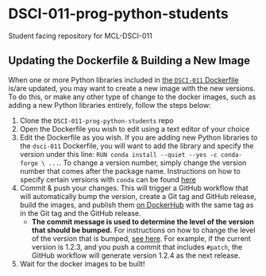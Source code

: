 # DSCI-011-prog-python-students

 Student facing repository for MCL-DSCI-011
 
## Updating the Dockerfile & Building a New Image

When one or more Python libraries included in [the `DSCI-011` Dockerfile](https://github.com/UBC-MDS/DSCI-011-prog-python-students/blob/master/dockerfiles/dsci-011/Dockerfile) is/are updated, you may want to create a new image with the new versions. To do this, or make any other type of change to the docker images, such as adding a new Python libraries entirely, follow the steps below:

1. Clone the `DSCI-011-prog-python-students` repo
2. Open the Dockerfile you wish to edit using a text editor of your choice
3. Edit the Dockerfile as you wish. If you are adding new Python libraries to the `dsci-011` Dockerfile, you will want to add the library and specify the version under this line: `RUN conda install --quiet --yes -c conda-forge \ ...`. To change a version number, simply change the version number that comes after the package name. Instructions on how to specify certain versions with `conda` can be found [here](https://docs.anaconda.com/anaconda/user-guide/tasks/install-packages/)
4. Commit & push your changes. This will trigger a GitHub workflow that will automatically bump the version, create a Git tag and GitHub release, build the images, and publish them [on DockerHub](https://hub.docker.com/r/ubcmds/dsci-011) with the same tag as in the Git tag and the GitHub release. 
   - **The commit message is used to determine the level of the version that should be bumped.** For instructions on how to change the level of the version that is bumped, [see here](https://github.com/anothrNick/github-tag-action#bumping). For example, if the current version is 1.2.3, and you push a commit that includes `#patch`, the GitHub workflow will generate version 1.2.4 as the next release.
5. Wait for the docker images to be built!
